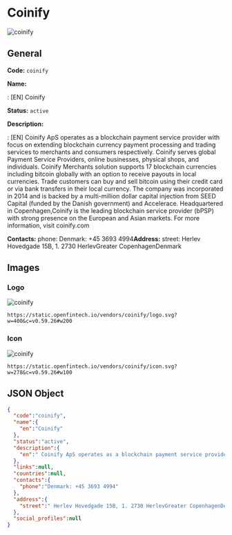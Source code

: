 
# Coinify 
![coinify](https://static.openfintech.io/vendors/coinify/logo.svg?w=400&c=v0.59.26#w200)  

## General 
 
**Code:** `coinify` 
 
**Name:** 
 
:	[EN] Coinify 
 
**Status:** `active` 
 
**Description:** 
 
: [EN]  Coinify ApS operates as a blockchain payment service provider with focus on extending blockchain currency payment processing and trading services to merchants and consumers respectively. Coinify serves global Payment Service Providers, online businesses, physical shops, and individuals. Coinify Merchants solution supports 17 blockchain currencies including bitcoin globally with an option to receive payouts in local currencies. Trade customers can buy and sell bitcoin using their credit card or via bank transfers in their local currency. The company was incorporated in 2014 and is backed by a multi-million dollar capital injection from SEED Capital (funded by the Danish government) and Accelerace. Headquartered in Copenhagen,Coinify is the leading blockchain service provider (bPSP) with strong presence on the European and Asian markets. For more information, visit coinify.com  
 
**Contacts:** 
phone: Denmark: +45 3693 4994**Address:** 
street:  Herlev Hovedgade 15B, 1. 2730 HerlevGreater CopenhagenDenmark  

## Images 

### Logo 
 
![coinify](https://static.openfintech.io/vendors/coinify/logo.svg?w=400&c=v0.59.26#w200)  

```
https://static.openfintech.io/vendors/coinify/logo.svg?w=400&c=v0.59.26#w200
```  

### Icon 
 
![coinify](https://static.openfintech.io/vendors/coinify/icon.svg?w=278&c=v0.59.26#w100)  

```
https://static.openfintech.io/vendors/coinify/icon.svg?w=278&c=v0.59.26#w100
```  

## JSON Object 

```json
{
  "code":"coinify",
  "name":{
    "en":"Coinify"
  },
  "status":"active",
  "description":{
    "en":" Coinify ApS operates as a blockchain payment service provider with focus on extending blockchain currency payment processing and trading services to merchants and consumers respectively. Coinify serves global Payment Service Providers, online businesses, physical shops, and individuals. Coinify Merchants solution supports 17 blockchain currencies including bitcoin globally with an option to receive payouts in local currencies. Trade customers can buy and sell bitcoin using their credit card or via bank transfers in their local currency. The company was incorporated in 2014 and is backed by a multi-million dollar capital injection from SEED Capital (funded by the Danish government) and Accelerace. Headquartered in Copenhagen,Coinify is the leading blockchain service provider (bPSP) with strong presence on the European and Asian markets. For more information, visit coinify.com "
  },
  "links":null,
  "countries":null,
  "contacts":{
    "phone":"Denmark: +45 3693 4994"
  },
  "address":{
    "street":" Herlev Hovedgade 15B, 1. 2730 HerlevGreater CopenhagenDenmark "
  },
  "social_profiles":null
}
```  
